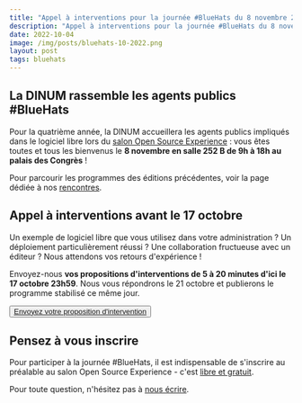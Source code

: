 ```yaml
---
title: "Appel à interventions pour la journée #BlueHats du 8 novembre 2022 au salon Open Source Experience"
description: "Appel à interventions pour la journée #BlueHats du 8 novembre 2022 au salon Open Source Experience"
date: 2022-10-04
image: /img/posts/bluehats-10-2022.png
layout: post
tags: bluehats
---
```


## La DINUM rassemble les agents publics #BlueHats

Pour la quatrième année, la DINUM accueillera les agents publics impliqués dans le logiciel libre lors du [salon Open Source Experience](https://www.opensource-experience.com/) : vous êtes toutes et tous les bienvenus le **8 novembre en salle 252 B de 9h à 18h au palais des Congrès** !

Pour parcourir les programmes des éditions précédentes, voir la page dédiée à nos [rencontres](/rencontres/).

## Appel à interventions avant le 17 octobre

Un exemple de logiciel libre que vous utilisez dans votre administration ?  Un déploiement particulièrement réussi ?  Une collaboration fructueuse avec un éditeur ?  Nous attendons vos retours d'expérience !

Envoyez-nous **vos propositions d'interventions de 5 à 20 minutes d'ici le 17 octobre 23h59**.  Nous vous répondrons le 21 octobre et publierons le programme stabilisé ce même jour.

<button class="fr-btn fr-btn--secondary">
	<a title="Accès au formulaire pour proposer une intervention lors de la journée #BlueHats" href="https://framaforms.org/appel-a-interventions-bluehats-a-osx-1664287204">Envoyez votre proposition d'intervention</a>
</button>

## Pensez à vous inscrire

Pour participer à la journée #BlueHats, il est indispensable de s'inscrire au préalable au salon Open Source Experience - c'est [libre et gratuit](https://www.opensource-experience.com/creer-mon-badge/).

Pour toute question, n'hésitez pas à [nous écrire](mailto:contact@code.gouv.fr).
